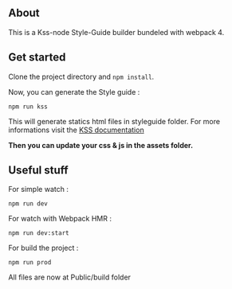 ## About

This is a Kss-node Style-Guide builder bundeled with webpack 4.

## Get started
Clone the project directory and `npm install`.


Now, you can generate the Style guide :

```
npm run kss
```

This will generate statics html files in styleguide folder. For more informations visit the [KSS documentation](https://github.com/kss-node/kss-node) 


**Then you can update your css & js in the assets folder.**

## Useful stuff

For simple watch :
```
npm run dev
```

For watch with Webpack HMR :
```
npm run dev:start
```
  
For build the project :
```
npm run prod
```

All files are now at Public/build folder